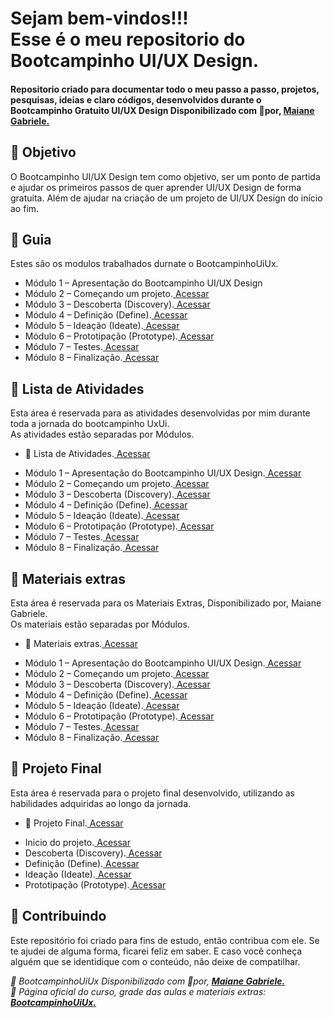 
<h1> 
  Sejam bem-vindos!!! <br>
  Esse é o meu repositorio do Bootcampinho UI/UX Design.
</h1>

<h4> 
  Repositorio criado para documentar todo o meu passo a passo, projetos, pesquisas, ideias e claro códigos, desenvolvidos durante o Bootcampinho Gratuito UI/UX Design Disponibilizado com 💛por, <a href="//maiane.com.br/sobre-mim/"> 
  <strong>Maiane Gabriele.</strong></a>
</h4>

<h2> 🎯 Objetivo </h2>
  O Bootcampinho UI/UX Design tem como objetivo, ser um ponto de partida e ajudar os primeiros passos de quer aprender UI/UX Design de forma gratuita. Além de ajudar na criação de um projeto de UI/UX Design do início ao fim.

<h2 dir="auto"> 🚦 Guia </h2>
Estes são os modulos trabalhados durnate o BootcampinhoUiUx.<br>
<ul dir="auto">
  <li>Módulo 1 – Apresentação do Bootcampinho UI/UX Design</li>
  <li>Módulo 2 – Começando um projeto.<a href="https://"> Acessar </a></li>
  <li>Módulo 3 – Descoberta (Discovery).<a href="https://"> Acessar </a></li>
  <li>Módulo 4 – Definição (Define).<a href="https://"> Acessar </a></li>
  <li>Módulo 5 – Ideação (Ideate).<a href="https://"> Acessar </a></li>
  <li>Módulo 6 – Prototipação (Prototype).<a href="https://"> Acessar </a></li>
  <li>Módulo 7 – Testes.<a href="https://"> Acessar </a></li>
  <li>Módulo 8 – Finalização.<a href="https://"> Acessar </a></li>
</ul>

<h2 dir="auto"> 📝 Lista de Atividades </h2>
Esta área é reservada para as atividades desenvolvidas por mim durante toda a jornada do bootcampinho UxUi.<br>
As atividades estão separadas por Módulos.
<ul dir="auto">
  <li>📝 Lista de Atividades.<a href="https://github.com/Diegojfsr/BootcampinhoUIUX/blob/main/Organizacao/ListaAtividades.md"> Acessar </a></li>
</ul>
<ul dir="auto">
  <li>Módulo 1 – Apresentação do Bootcampinho UI/UX Design.<a href="https://"> Acessar </a></li>
  <li>Módulo 2 – Começando um projeto.<a href="https://"> Acessar </a></li>
  <li>Módulo 3 – Descoberta (Discovery).<a href="https://"> Acessar </a></li>
  <li>Módulo 4 – Definição (Define).<a href="https://"> Acessar </a></li>
  <li>Módulo 5 – Ideação (Ideate).<a href="https://"> Acessar </a></li>
  <li>Módulo 6 – Prototipação (Prototype).<a href="https://"> Acessar </a></li>
  <li>Módulo 7 – Testes.<a href="https://"> Acessar </a></li>
  <li>Módulo 8 – Finalização.<a href="https://"> Acessar </a></li>
</ul>

<h2 dir="auto"> 🔗 Materiais extras </h2>
Esta área é reservada para os Materiais Extras, Disponibilizado por,  Maiane Gabriele. </strong></a><br>
Os materiais estão separadas por Módulos.
<ul dir="auto">
  <li> 🔗 Materiais extras.<a href="https://github.com/Diegojfsr/BootcampinhoUIUX/blob/main/Organizacao/MaterialExtra.md "> Acessar </a></li>
</ul>
<ul dir="auto">
  <li>Módulo 1 – Apresentação do Bootcampinho UI/UX Design.<a href="https://"> Acessar </a></li>
  <li>Módulo 2 – Começando um projeto.<a href="https://"> Acessar </a></li>
  <li>Módulo 3 – Descoberta (Discovery).<a href="https://"> Acessar </a></li>
  <li>Módulo 4 – Definição (Define).<a href="https://"> Acessar </a></li>
  <li>Módulo 5 – Ideação (Ideate).<a href="https://"> Acessar </a></li>
  <li>Módulo 6 – Prototipação (Prototype).<a href="https://"> Acessar </a></li>
  <li>Módulo 7 – Testes.<a href="https://"> Acessar </a></li>
  <li>Módulo 8 – Finalização.<a href="https://"> Acessar </a></li>
</ul>

<h2 dir="auto"> 🚩 Projeto Final </h2>
Esta área é reservada para o projeto final desenvolvido, utilizando as habilidades adquiridas ao longo da jornada.  </strong></a><br>
<ul dir="auto">
  <li> 🚩 Projeto Final.<a href="https://"> Acessar </a></li>
</ul>
<ul dir="auto">
  <li>Inicio do projeto.<a href="https://"> Acessar </a></li>
  <li>Descoberta (Discovery).<a href="https://"> Acessar </a></li>
  <li>Definição (Define).<a href="https://"> Acessar </a></li>
  <li>Ideação (Ideate).<a href="https://"> Acessar </a></li>
  <li>Prototipação (Prototype).<a href="https://"> Acessar </a></li>
</ul>



<h2 dir="auto"> 🤝 Contribuindo </h2>
<p dir="auto">Este repositório foi criado para fins de estudo, então contribua com ele. Se te ajudei de alguma forma, ficarei feliz em
saber. E caso você conheça alguém que se identidique com o conteúdo, não deixe de compatilhar.</p>


<p dir="auto">
<em>
  🔶 BootcampinhoUiUx Disponibilizado com 💛por, <a href="//maiane.com.br/sobre-mim/"> <strong> Maiane Gabriele. </strong></a>
</em>
<br>
<em>
  🔶 Página oficial do curso, grade das aulas e materiais extras: 
  <a href="//lnkd.in/d2Eke74Y"> <strong>  BootcampinhoUiUx.  </strong></a>
</em>
</p>


